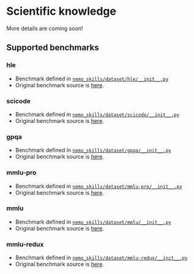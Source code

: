 # Scientific knowledge

More details are coming soon!

## Supported benchmarks

### hle

- Benchmark defined in [`nemo_skills/dataset/hle/__init__.py`](https://github.com/NVIDIA/NeMo-Skills/blob/main/nemo_skills/dataset/hle/__init__.py)
- Original benchmark source is [here](https://huggingface.co/datasets/cais/hle).

### scicode

- Benchmark defined in [`nemo_skills/dataset/scicode/__init__.py`](https://github.com/NVIDIA/NeMo-Skills/blob/main/nemo_skills/dataset/scicode/__init__.py)
- Original benchmark source is [here](https://github.com/scicode-bench/SciCode).

### gpqa

- Benchmark defined in [`nemo_skills/dataset/gpqa/__init__.py`](https://github.com/NVIDIA/NeMo-Skills/blob/main/nemo_skills/dataset/gpqa/__init__.py)
- Original benchmark source is [here](https://github.com/idavidrein/gpqa).

### mmlu-pro

- Benchmark defined in [`nemo_skills/dataset/mmlu-pro/__init__.py`](https://github.com/NVIDIA/NeMo-Skills/blob/main/nemo_skills/dataset/mmlu-pro/__init__.py)
- Original benchmark source is [here](https://github.com/TIGER-AI-Lab/MMLU-Pro).

### mmlu

- Benchmark defined in [`nemo_skills/dataset/mmlu/__init__.py`](https://github.com/NVIDIA/NeMo-Skills/blob/main/nemo_skills/dataset/mmlu/__init__.py)
- Original benchmark source is [here](https://github.com/hendrycks/test).

### mmlu-redux

- Benchmark defined in [`nemo_skills/dataset/mmlu-redux/__init__.py`](https://github.com/NVIDIA/NeMo-Skills/blob/main/nemo_skills/dataset/mmlu-redux/__init__.py)
- Original benchmark source is [here](https://github.com/aryopg/mmlu-redux).

